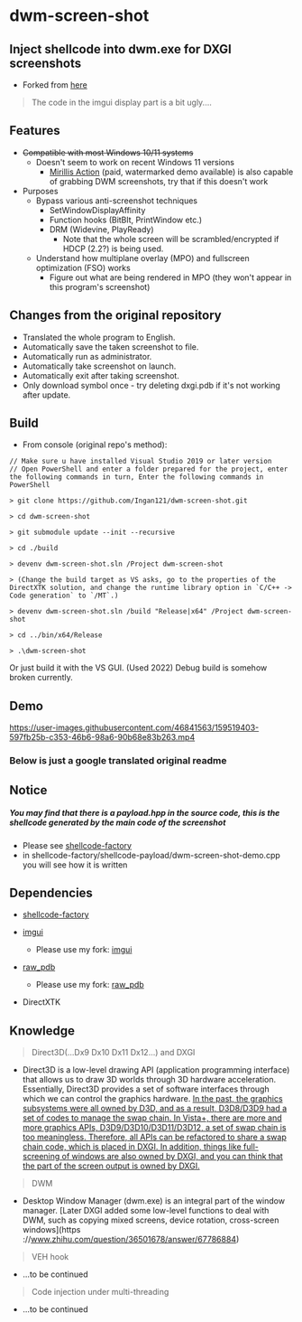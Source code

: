 # dwm-screen-shot
## Inject shellcode into dwm.exe for DXGI screenshots
* Forked from [here](https://github.com/lainswork/dwm-screen-shot)
> The code in the imgui display part is a bit ugly....
## Features

* ~~Compatible with most Windows 10/11 systems~~
  * Doesn't seem to work on recent Windows 11 versions
    * [Mirillis Action](https://mirillis.com/en/products/action.html) (paid, watermarked demo available) is also capable of grabbing DWM screenshots, try that if this doesn't work
* Purposes
  * Bypass various anti-screenshot techniques
    * SetWindowDisplayAffinity
    * Function hooks (BitBlt, PrintWindow etc.)
    * DRM (Widevine, PlayReady)
      * Note that the whole screen will be scrambled/encrypted if HDCP (2.2?) is being used.
  * Understand how multiplane overlay (MPO) and fullscreen optimization (FSO) works
    * Figure out what are being rendered in MPO (they won't appear in this program's screenshot)

## Changes from the original repository
* Translated the whole program to English.
* Automatically save the taken screenshot to file.
* Automatically run as administrator.
* Automatically take screenshot on launch.
* Automatically exit after taking screenshot.
* Only download symbol once - try deleting dxgi.pdb if it's not working after update.

## Build
* From console (original repo's method):
```shell
// Make sure u have installed Visual Studio 2019 or later version
// Open PowerShell and enter a folder prepared for the project, enter the following commands in turn, Enter the following commands in PowerShell

> git clone https://github.com/Ingan121/dwm-screen-shot.git

> cd dwm-screen-shot

> git submodule update --init --recursive

> cd ./build

> devenv dwm-screen-shot.sln /Project dwm-screen-shot

> (Change the build target as VS asks, go to the properties of the DirectXTK solution, and change the runtime library option in `C/C++ -> Code generation` to `/MT`.)

> devenv dwm-screen-shot.sln /build "Release|x64" /Project dwm-screen-shot

> cd ../bin/x64/Release

> .\dwm-screen-shot

````
Or just build it with the VS GUI. (Used 2022)
Debug build is somehow broken currently.

## Demo
https://user-images.githubusercontent.com/46841563/159519403-597fb25b-c353-46b6-98a6-90b68e83b263.mp4

### Below is just a google translated original readme
## Notice
##### You may find that there is a payload.hpp in the source code, this is the shellcode generated by the main code of the screenshot
- Please see [shellcode-factory](https://github.com/lainswork/shellcode-factory)
- in shellcode-factory/shellcode-payload/dwm-screen-shot-demo.cpp you will see how it is written
## Dependencies
- [shellcode-factory](https://github.com/lainswork/shellcode-factory)

- [imgui](https://github.com/ocornut/imgui)
  - Please use my fork: [imgui](https://github.com/lainswork/imgui)
- [raw_pdb](https://github.com/MolecularMatters/raw_pdb)
  - Please use my fork: [raw_pdb](https://github.com/lainswork/raw_pdb)
- DirectXTK

## Knowledge
> Direct3D(...Dx9 Dx10 Dx11 Dx12...) and DXGI
- Direct3D is a low-level drawing API (application programming interface) that allows us to draw 3D worlds through 3D hardware acceleration. Essentially, Direct3D provides a set of software interfaces through which we can control the graphics hardware.
[In the past, the graphics subsystems were all owned by D3D, and as a result, D3D8/D3D9 had a set of codes to manage the swap chain. In Vista+, there are more and more graphics APIs, D3D9/D3D10/D3D11/D3D12, a set of swap chain is too meaningless. Therefore, all APIs can be refactored to share a swap chain code, which is placed in DXGI. In addition, things like full-screening of windows are also owned by DXGI, and you can think that the part of the screen output is owned by DXGI. ](https://www.zhihu.com/question/36501678/answer/67786884)

> DWM
- Desktop Window Manager (dwm.exe) is an integral part of the window manager. [Later DXGI added some low-level functions to deal with DWM, such as copying mixed screens, device rotation, cross-screen windows](https ://www.zhihu.com/question/36501678/answer/67786884)

> VEH hook
- ...to be continued

> Code injection under multi-threading
- ...to be continued
